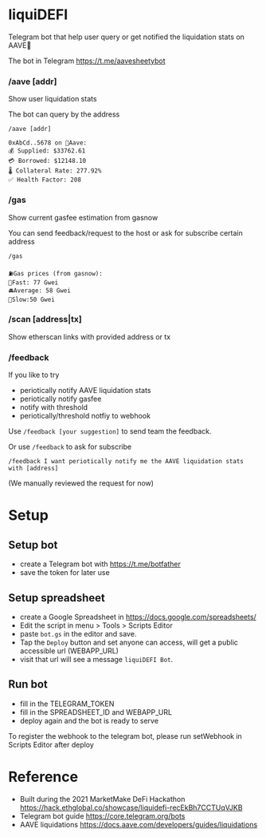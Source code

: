 # liquiDEFI
Telegram bot that help user query or get notified the liquidation stats on AAVE👻

The bot in Telegram https://t.me/aavesheetybot

### /aave [addr]

Show user liquidation stats

The bot can query by the address

```
/aave [addr]

0xAbCd..5678 on 👻Aave: 
💰 Supplied: $33762.61
💳 Borrowed: $12148.10
🌡 Collateral Rate: 277.92%
✅ Health Factor: 208
```

### /gas

Show current gasfee estimation from gasnow

You can send feedback/request to the host or ask for subscribe certain address

```
/gas

⛽️Gas prices (from gasnow):
🚀Fast: 77 Gwei
🚘Average: 58 Gwei
🚜Slow:50 Gwei
```

### /scan [address|tx]

Show etherscan links with provided address or tx

### /feedback

If you like to try
- periotically notify AAVE liquidation stats
- periotically notify gasfee
- notify with threshold
- periotically/threshold notfiy to webhook

Use `/feedback [your suggestion]` to send team the feedback.

Or use `/feedback` to ask for subscribe

`/feedback I want periotically notify me the AAVE liquidation stats with [address]`

(We manually reviewed the request for now)


# Setup

## Setup bot
- create a Telegram bot with https://t.me/botfather
- save the token for later use

## Setup spreadsheet
- create a Google Spreadsheet in https://docs.google.com/spreadsheets/
- Edit the script in menu > Tools > Scripts Editor
- paste `bot.gs` in the editor and save.
- Tap the `Deploy` button and set anyone can access, will get a public accessible url (WEBAPP_URL)
- visit that url will see a message `liquiDEFI Bot`.

## Run bot

- fill in the TELEGRAM_TOKEN
- fill in the SPREADSHEET_ID and WEBAPP_URL
- deploy again and the bot is ready to serve

To register the webhook to the telegram bot, please run setWebhook in Scripts Editor after deploy

# Reference

- Built during the 2021 MarketMake DeFi Hackathon https://hack.ethglobal.co/showcase/liquidefi-recEkBh7CCTUqVJKB
- Telegram bot guide https://core.telegram.org/bots
- AAVE liquidations https://docs.aave.com/developers/guides/liquidations
